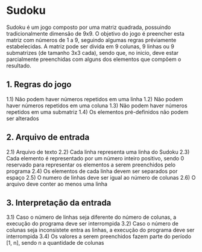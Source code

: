 # Sudoku
Sudoku é um jogo composto por uma matriz quadrada, possuindo tradicionalmente dimensão de 9x9. O objetivo do jogo é preencher esta matriz com números de 1 a 9, seguindo algumas regras préviamente estabelecidas.
A matriz pode ser divida em 9 colunas, 9 linhas ou 9 submatrizes (de tamanho 3x3 cada), sendo que, no inicio, deve estar parcialmente preenchidas com alguns dos elementos que compõem o resultado.

## 1. Regras do jogo
1.1) Não podem haver números repetidos em uma linha
1.2) Não podem haver números repetidos em uma coluna
1.3) Não podem haver números repetidos em uma submatriz
1.4) Os elementos pré-definidos não podem ser alterados

## 2. Arquivo de entrada
2.1) Arquivo de texto
2.2) Cada linha representa uma linha do Sudoku
2.3) Cada elemento é representado por um número inteiro positivo, sendo 0 reservado para representar os elementos a serem preenchidos pelo programa
2.4) Os elementos de cada linha devem ser separados por espaço
2.5) O numero de linhas deve ser igual ao número de colunas
2.6) O arquivo deve conter ao menos uma linha

## 3. Interpretação da entrada
3.1) Caso o número de linhas seja diferente do número de colunas, a execução do programa deve ser interrompida
3.2) Caso o número de colunas seja inconsistete entra as linhas, a execução do programa deve ser interrompida
3.4) Os valores a serem preenchidos fazem parte do período [1, n], sendo n a quantidade de colunas